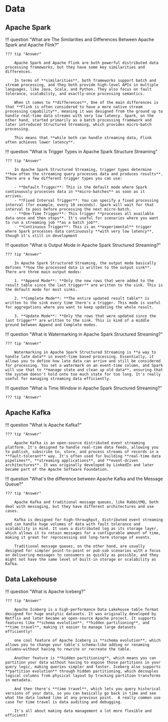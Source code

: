 # Data

## Apache Spark

!!! question "What are The Similarities and Differences Between Apache Spark and Apache Flink?"

    ??? tip "Answer"

        Apache Spark and Apache Flink are both powerful distributed data processing frameworks, but they have some key similarities and differences.

        In terms of **similarities**, both frameworks support batch and stream processing, and they both provide high-level APIs in multiple languages, like Java, Scala, and Python. They also focus on fault tolerance, scalability, and exactly-once processing semantics.

        When it comes to **differences**, One of the main differences is that **Flink is often considered to have a more native stream processing capability**, meaning it was designed from the ground up to handle real-time data streams with very low latency. Spark, on the other hand, started primarily as a batch processing framework and later introduced Structured Streaming, which provides micro-batch processing.
        
        This means that **while both can handle streaming data, Flink often achieves lower latency**.

!!! question "What is Trigger Types in Apache Spark Structure Streaming"

    ??? tip "Answer"

        In Apache Spark Structured Streaming, trigger types determine **how often the streaming query processes data and produces results**. There are a few different trigger types you can use:

        - **Default Trigger**: This is the default mode where Spark continuously processes data in **micro-batches** as soon as it arrives.
        - **Fixed Interval Trigger**: You can specify a fixed processing interval (for example, every 10 seconds). Spark will wait for that interval to pass before processing the next micro-batch.
        - **One-Time Trigger**: This trigger **processes all available data once and then stops**. It's useful for scenarios where you want to run a streaming job **as a batch job**.
        - **Continuous Trigger**: This is an **experimental** trigger where Spark processes data continuously **with very low latency**, though it's still in development


!!! question "What is Output Mode in Apache Spark Structured Streaming?"

    ??? tip "Answer"

        In Apache Spark Structured Streaming, the output mode basically defines **how the processed data is written to the output sink**. There are three main output modes:

        1. **Append Mode**: **Only the new rows that were added to the result table since the last trigger** are written to the sink. This is the default mode for most sinks.

        2. **Complete Mode**: **The entire updated result table** is written to the sink every time there's a trigger. This mode is useful for aggregations where you want to keep updating the whole result.

        3. **Update Mode**: **Only the rows that were updated since the last trigger** are written to the sink. This is kind of a middle ground between Append and Complete modes.


!!! question "What is Watermarking in Apache Spark Structured Streaming?"

    ??? tip "Answer"

        Watermarking in Apache Spark Structured Streaming is **a way to handle late data** in event-time based processing. Essentially, it allows you to define how late data can arrive and still be considered for processing. You set a watermark on an event-time column, and Spark will use that to **manage state and clean up old data**, ensuring that the system doesn't hold onto too much state for too long. It's really useful for managing streaming data efficiently.


!!! question "What is Time Window in Apache Spark Structured Streaming?"

    ??? tip "Answer"


## Apache Kafka

!!! question "What is Apache Kafka?"

    ??? tip "Answer"

        Apache Kafka is an open-source distributed event streaming platform. It's designed to handle real-time data feeds, allowing you to publish, subscribe to, store, and process streams of records in a **fault-tolerant** way. It's often used for building **real-time data pipelines**, **streaming applications**, and **event-driven architectures**. It was originally developed by LinkedIn and later became part of the Apache Software Foundation.


!!! question "What's the difference between Apache Kafka and the Message Queue?"

    ??? tip "Answer"

        Apache Kafka and traditional message queues, like RabbitMQ, both deal with messaging, but they have different architectures and use cases.
        
        Kafka is designed for high-throughput, distributed event streaming and can handle huge volumes of data with fault tolerance and scalability in mind. It uses a distributed log as its storage layer, which allows it to retain messages for a configurable amount of time, making it great for reprocessing and long-term storage of events.
        
        Traditional message queues, on the other hand, are usually designed for simpler point-to-point or pub-sub scenarios with a focus on delivering messages to consumers as quickly as possible, and they might not have the same level of built-in storage or scalability as Kafka.


## Data Lakehouse

!!! question "What is Apache Iceberg?"

    ??? tip "Answer"

        Apache Iceberg is a high-performance Data Lakehouse table format designed for huge analytic datasets. It was originally developed by Netflix and later became an open-source Apache project. It supports features like **schema evolution**, **hidden partitioning**, and **time travel**, making it easier to manage large datasets efficiently!

        one cool feature of Apache Iceberg is **schema evolution**, which allows you to change your table's schema—like adding or renaming columns—without having to rewrite or recreate the table.
        
        Another feature is **hidden partitioning**, which means you can partition your data without having to expose those partitions in your query logic, making queries simpler and faster. Iceberg also supports **partition evolution** through hidden partitioning, which decouples logical columns from physical layout by tracking partition transforms in metadata.
        
        And then there's **time travel**, which lets you query historical versions of your data, so you can basically go back in time and see what the data looked like at any previous point.  A really common use case for time travel is data auditing and debugging.
        
        It's all about making data management a lot more flexible and efficient! 

